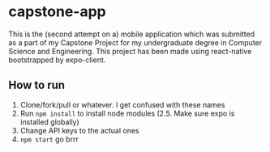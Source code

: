 # capstone-app
This is the (second attempt on a) mobile application which was submitted as a part of my Capstone Project for my undergraduate degree in Computer Science and Engineering. This project has been made using react-native bootstrapped by expo-client.

## How to run
1. Clone/fork/pull or whatever. I get confused with these names
2. Run ```npm install``` to install node modules
(2.5. Make sure expo is installed globally)
3. Change API keys to the actual ones
4. ```npm start``` go brrr
